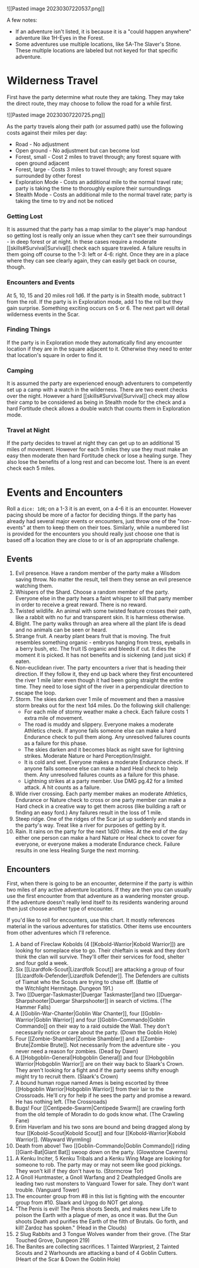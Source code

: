 ![[Pasted image 20230307220537.png]]

A few notes:
-  If an adventure isn't listed, it is because it is a "could happen anywhere" adventure like 1H-Eyes in the Forest.
- Some adventures use multiple locations, like 5A-The Slaver's Stone. These multiple locations are labeled but not keyed for that specific adventure.

# Wilderness Travel
First have the party determine what route they are taking. They may take the direct route, they may choose to follow the road for a while first.

![[Pasted image 20230307220725.png]]

As the party travels along their path (or assumed path) use the following costs against their miles per day:

- Road - No adjustment
- Open ground - No adjustment but can become lost
- Forest, small - Cost 2 miles to travel through; any forest square with open ground adjacent
- Forest, large - Costs 3 miles to travel through; any forest square surrounded by other forest
- Exploration Mode - Costs an additional mile to the normal travel rate; party is taking the time to thoroughly explore their surroundings
- Stealth Mode - Costs an additional mile to the normal travel rate; party is taking the time to try and not be noticed

### Getting Lost
It is assumed that the party has a map similar to the player's map handout so getting lost is really only an issue when they can't see their surroundings - in deep forest or at night. In these cases require a moderate [[skills#Survival|Survival]] check each square traveled. A failure results in them going off course to the 1-3: left or 4-6: right. Once they are in a place where they can see clearly again, they can easily get back on course, though.

### Encounters and Events
At 5, 10, 15 and 20 miles roll 1d6. If the party is in Stealth mode, subtract 1 from the roll. If the party is in Exploration mode, add 1 to the roll but they gain surprise. Something exciting occurs on 5 or 6. The next part will detail wilderness events in the Scar.

### Finding Things
If the party is in Exploration mode they automatically find any encounter location if they are in the square adjacent to it. Otherwise they need to enter that location's square in order to find it.

### Camping
It is assumed the party are experienced enough adventurers to competently set up a camp with a watch in the wilderness. There are two event checks over the night. However a hard [[skills#Survival|Survival]] check may allow their camp to be considered as being in Stealth mode for the check and a hard Fortitude check allows a double watch that counts them in Exploration mode.

### Travel at Night
If the party decides to travel at night they can get up to an additional 15 miles of movement. However for each 5 miles they use they must make an easy then moderate then hard Fortitude check or lose a healing surge. They also lose the benefits of a long rest and can become lost. There is an event check each 5 miles.

# Events and Encounters 
Roll a `dice: 1d6`; on a 1-3 it is an event, on a 4-6 it is an encounter. However pacing should be more of a factor for deciding things. If the party has already had several major events or encounters, just throw one of the "non-events" at them to keep them on their toes. Similarly, while a numbered list is provided for the encounters you should really just choose one that is based off a location they are close to or is of an appropriate challenge.

## Events
1.  Evil presence. Have a random member of the party make a Wisdom saving throw. No matter the result, tell them they sense an evil presence watching them.
2.  Whispers of the Shard. Choose a random member of the party. Everyone else in the party hears a faint whisper to kill that party member in order to receive a great reward. There is no reward.
3.  Twisted wildlife. An animal with some twisted feature crosses their path, like a rabbit with no fur and transparent skin. It is harmless otherwise.
4.  Blight. The party walks through an area where all the plant life is dead and no animals can be seen or heard.
5.  Strange fruit. A nearby plant bears fruit that is moving. The fruit resembles something organic - embryos hanging from tress, eyeballs in a berry bush, etc. The fruit IS organic and bleeds if cut. It dies the moment it is picked. It has not benefits and is sickening (and just sick) if eaten.
6.  Non-euclidean river. The party encounters a river that is heading their direction. If they follow it, they end up back where they first encountered the river 1 mile later even though it had been going straight the entire time. They need to lose sight of the river in a perpendicular direction to escape the loop.
7.  Storm. The skies darken over 1 mile of movement and then a massive storm breaks out for the next 1d4 miles. Do the following skill challenge:
	-  For each mile of stormy weather make a check. Each failure costs 1 extra mile of movement.
	-  The road is muddy and slippery. Everyone makes a moderate Athletics check. If anyone fails someone else can make a hard Endurance check to pull them along. Any unresolved failures counts as a failure for this phase.
	-  The skies darken and it becomes black as night save for lightning strikes. Moderate Nature or hard Perception/Insight.
	-  It is cold and wet. Everyone makes a moderate Endurance check. If anyone fails someone else can make a hard Heal check to help them. Any unresolved failures counts as a failure for this phase.
	-  Lightning strikes at a party member. Use DMG pg.42 for a limited attack. A hit counts as a failure.
8.  Wide river crossing. Each party member makes an moderate Athletics, Endurance or Nature check to cross or one party member can make a Hard check in a creative way to get them across (like building a raft or finding an easy ford.) Any failures result in the loss of 1 mile.
9.  Steep ridge. One of the ridges of the Scar jut up suddenly and stands in the party's way. Treat like a river for purposes of getting by it.
10.  Rain. It rains on the party for the next 1d20 miles. At the end of the day either one person can make a hard Nature or Heal check to cover for everyone, or everyone makes a moderate Endurance check. Failure results in one less Healing Surge the next morning.

## Encounters
First, when there is going to be an encounter, determine if the party is within two miles of any active adventure locations. If they are then you can usually use the first encounter from that adventure as a wandering monster group. If the adventure doesn't really lend itself to its residents wandering around then just choose another type of encounter.

If you'd like to roll for encounters, use this chart. It mostly references material in the various adventures for statistics. Other items use encounters from other adventures which I'll reference.

1. A band of Fireclaw Kobolds (4 [[Kobold-Warrior|Kobold Warrior]]) are looking for someplace else to go. Their chieftain is weak and they don't think the clan will survive. They'll offer their services for food, shelter and four gold a week.
2. Six [[Lizardfolk-Scout|Lizardfolk Scout]] are attacking a group of four [[Lizardfolk-Defender|Lizardfolk Defender]]. The Defenders are cultists of Tiamat who the Scouts are trying to chase off. (Battle of the Witchlight Hermitage. Dungeon 191.)
5.  Two [[Duergar-Taskmaster|Duergar Taskmaster]]and two [[Duergar-Sharpshooter|Duergar Sharpshooter]] in search of victims. (The Hammer Falls)
6.  A [[Goblin-War-Chanter|Goblin War Chanter]], four [[Goblin-Warrior|Goblin Warrior]] and four [[Goblin-Commando|Goblin Commando]] on their way to a raid outside the Wall. They don't necessarily notice or care about the party. (Down the Goblin Hole)
7.  Four [[Zombie-Shambler|Zombie Shambler]] and a [[Zombie-Brute|Zombie Brute]]. Not necessarily from the adventure site - you never need a reason for zombies. (Dead by Dawn)
8.  A [[Hobgoblin-General|Hobgoblin General]] and four [[Hobgoblin Warrior|Hobgoblin Warrior]] are on their way back to Slaark's Crown. They aren't looking for a fight and if the party seems shifty enough might try to recruit them. (Slaark's Crown)
9.  A bound human rogue named Ames is being escorted by three [[Hobgoblin Warrior|Hobgoblin Warrior]] from their lair to the Crossroads. He'll cry for help if he sees the party and promise a reward. He has nothing left. (The Crossroads)
10.  Bugs! Four [[Centipede-Swarm|Centipede Swarm]] are crawling forth from the old temple of Moradin to do gods know what. (The Crawling Fane)
11.  Erim Haverlam and his two sons are bound and being dragged along by four [[Kobold-Scout|Kobold Scout]] and four [[Kobold-Warrior|Kobold Warrior]]. (Wayward Wyrmling)
12.  Death from above! Two [[Goblin-Commando|Goblin Commando]] riding [[Giant-Bat|Giant Bat]] swoop down on the party. (Glowstone Caverns)
13.  A Kenku Inciter, 5 Kenku Tribals and a Kenku Wing Mage are looking for someone to rob. The party may or may not seem like good pickings. They won't kill if they don't have to. (Stormcrow Tor)
14.  A Gnoll Huntmaster, a Gnoll Warfang and 2 Deathpledged Gnolls are leading two rust monsters to Vanguard Tower for sale. They don't want trouble. (Vanguard Tower)
15.  The encounter group from #8 in this list is fighting with the encounter group from #10. Slaark and Urgog do NOT get along.
16.  "The Penis is evil! The Penis shoots Seeds, and makes new Life to poison the Earth with a plague of men, as once it was. But the Gun shoots Death and purifies the Earth of the filth of Brutals. Go forth, and kill! Zardoz has spoken." (Head in the Clouds)
17.  2 Slug Rabbits and 3 Tongue Wolves wander from their grove. (The Star Touched Grove, Dungeon 219)
18.  The Banites are collecting sacrifices. 1 Tainted Warpriest, 2 Tainted Scouts and 2 Warhounds are attacking a band of 4 Goblin Cutters. (Heart of the Scar & Down the Goblin Hole)